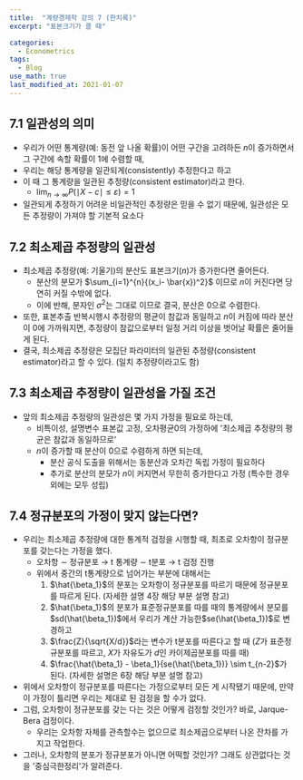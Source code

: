 ```yaml
---
title:  "계량경제학 강의 7 (한치록)"
excerpt: "표본크기가 클 때"

categories:
  - Econometrics
tags:
  - Blog
use_math: true
last_modified_at: 2021-01-07
---
```




## 7.1 일관성의 의미

* 우리가 어떤 통계량(예: 동전 앞 나올 확률)이 어떤 구간을 고려하든 $n$이 증가하면서 그 구간에 속할 확률이 1에 수렴할 때,
* 우리는 해당 통계량을 일관되게(consistently) 추정한다고 하고
* 이 때 그 통계량을 일관된 추정량(consistent estimator)라고 한다. 
  * $\lim_{n \to \infty}P(\mid X-c \mid \le \varepsilon) = 1$
* 일관되게 추정하기 어려운 비일관적인 추정량은 믿을 수 없기 때문에, 일관성은 모든 추정량이 가져야 할 기본적 요소다



## 7.2 최소제곱 추정량의 일관성

* 최소제곱 추정량(예: 기울기)의 분산도 표본크기($n$)가 증가한다면 줄어든다.
  * 분산의 분모가 $\sum_{i=1}^{n}{(x_i- \bar{x})^2}$ 이므로 $n$이 커진다면 당연히 커질 수밖에 없다.
  * 이에 반해, 분자인 $\sigma^2$는 그대로 이므로 결국, 분산은 0으로 수렴한다.
* 또한, 표본추출 반복시행시 추정량의 평균이 참값과 동일하고 $n$이 커짐에 따라 분산이 0에 가까워지면, 추정량이 참값으로부터 일정 거리 이상을 벗어날 확률은 줄어들게 된다. 
* 결국, 최소제곱 추정량은 모집단 파라미터의 일관된 추정량(consistent estimator)라고 할 수 있다. (일치 추정량이라고도 함)



## 7.3 최소제곱 추정량이 일관성을 가질 조건

* 앞의 최소제곱 추정량의 일관성은 몇 가지 가정을 필요로 하는데,
  * 비특이성, 설명변수 표본값 고정, 오차평균0의 가정하에 '최소제곱 추정량의 평균은 참값과 동일하므로'
  * $n$이 증가할 때 분산이 0으로 수렴하게 하면 되는데,
    * 분산 공식 도출을 위해서는 동분산과 오차간 독립 가정이 필요하다
    * 추가로 분산의 분모가 $n$이 커지면서 무한히 증가한다고 가정 (특수한 경우외에는 모두 성립)



## 7.4 정규분포의 가정이 맞지 않는다면?

* 우리는 최소제곱 추정량에 대한 통계적 검정을 시행할 때, 최초로 오차항이 정규분포를 갖는다는 가정을 했다.
  * 오차항 $\sim$ 정규분포 $\to$ t 통계량 $\sim$ t분포 $\to$ t 검정 진행
  * 위에서 중간의 t통계량으로 넘어가는 부분에 대해서는 
    1. $\hat{\beta_1}$의 분포는 오차항이 정규분포를 따르기 때문에 정규분포를 따르게 된다. (자세한 설명 4장 해당 부분 설명 참고)
    2. $\hat{\beta_1}$의 분포가 표준정규분포를 따를 때의 통계량에서 분모를 $sd(\hat{\beta_1})$에서 우리가 계산 가능한$se(\hat{\beta_1})$로 변경하고 
    3. $\frac{Z}{\sqrt{X/d}}$라는 변수가 t분포를 따른다고 할 때 ($Z$가 표준정규분포를 따르고, $X$가 자유도가 $d$인 카이제곱분포를 따를 때)
    4. $\frac{\hat{\beta_1} - \beta_1}{se(\hat{\beta_1})} \sim t_{n-2}$가 된다. (자세한 설명은 6장 해당 부분 설명 참고)
* 위에서 오차항이 정규분포를 따른다는 가정으로부터 모든 게 시작됐기 때문에, 만약 이 가정이 틀리면 우리는 제대로 된 검정을 할 수가 없다.
* 그럼, 오차항이 정규분포를 갖는 다는 것은 어떻게 검정할 것인가? 바로, Jarque-Bera 검정이다. 
  * 우리는 오차항 자체를 관측할수는 없으므로 최소제곱으로부터 나온 잔차를 가지고 작업한다.
* 그러나, 오차항의 분포가 정규분포가 아니면 어떡할 것인가? 그래도 상관없다는 것을 '중심극한정리'가 알려준다.